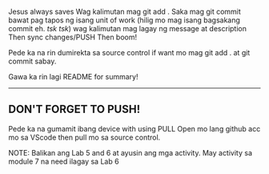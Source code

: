 Jesus always saves
Wag kalimutan mag git add .
Saka mag git commit bawat pag tapos ng isang unit of work
(hilig mo mag isang bagsakang commit eh. *tsk tsk*)
wag kalimutan mag lagay ng message at description
Then sync changes/PUSH
Then boom!

Pede ka na rin dumirekta sa source control if want mo mag git add .
at git commit sabay.

Gawa ka rin lagi README for summary!

----------------------------
DON'T FORGET TO PUSH!
----------------------------

Pede ka na gumamit ibang device with using PULL
Open mo lang github acc mo sa VScode then pull mo sa source control.


NOTE: Balikan ang Lab 5 and 6 at ayusin ang mga activity. May activity
sa module 7 na need ilagay sa Lab 6